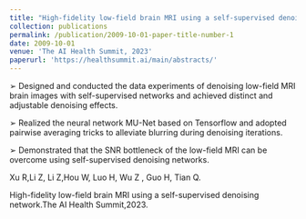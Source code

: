 ```yaml
---
title: "High-fidelity low-field brain MRI using a self-supervised denoising network"
collection: publications
permalink: /publication/2009-10-01-paper-title-number-1
date: 2009-10-01
venue: 'The AI Health Summit, 2023'
paperurl: 'https://healthsummit.ai/main/abstracts/'
---
```

➢ Designed and conducted the data experiments of denoising low-field MRI brain images with self-supervised networks 
and achieved distinct and adjustable denoising effects.

➢ Realized the neural network MU-Net based on Tensorflow and adopted pairwise averaging tricks to alleviate blurring 
during denoising iterations.

➢ Demonstrated that the SNR bottleneck of the low-field MRI can be overcome using self-supervised denoising networks.

Xu R,Li Z, Li Z,Hou W, Luo H, Wu Z , Guo H, Tian Q. 

High-fidelity low-field brain MRI using a self-supervised denoising network.The AI Health Summit,2023.
